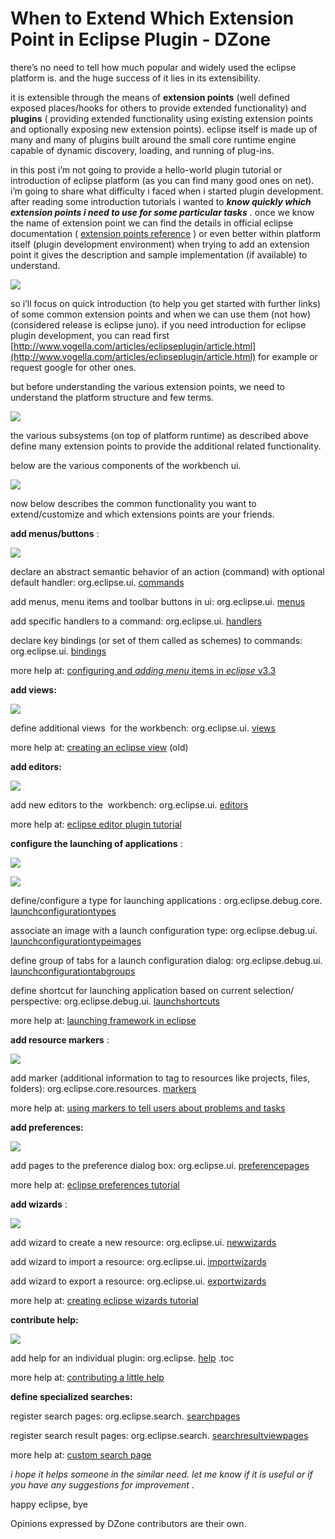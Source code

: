 # When to Extend Which Extension Point in Eclipse Plugin - DZone
there’s no need to tell how much popular and widely used the eclipse platform is. and the huge success of it lies in its extensibility.  

it is extensible through the means of **extension points** (well defined exposed places/hooks for others to provide extended functionality) and **plugins** ( providing extended functionality using existing extension points and optionally exposing new extension points). eclipse itself is made up of many and many of plugins built around the small core runtime engine capable of dynamic discovery, loading, and running of plug-ins.

in this post i’m not going to provide a hello-world plugin tutorial or introduction of eclipse platform (as you can find many good ones on net). i’m going to share what difficulty i faced when i started plugin development. after reading some introduction tutorials i wanted to **_know quickly which extension points i need to use for some particular tasks_** . once we know the name of extension point we can find the details in official eclipse documentation ( [extension points reference](http://help.eclipse.org/juno/topic/org.eclipse.platform.doc.isv/reference/extension-points/index.html?cp=2_1_1) ) or even better within platform itself (plugin development environment) when trying to add an extension point it gives the description and sample implementation (if available) to understand.

 [![](_assets/13990368-plugin1.png)](http://javacurious.files.wordpress.com/2013/01/plugin1.png) 

so i’ll focus on quick introduction (to help you get started with further links) of some common extension points and when we can use them (not how) (considered release is eclipse juno). if you need introduction for eclipse plugin development, you can read first [http://www.vogella.com/articles/eclipseplugin/article.html](http://www.vogella.com/articles/eclipseplugin/article.html) for example or request google for other ones.

but before understanding the various extension points, we need to understand the platform structure and few terms.

 [![](_assets/13990369-eclipse1.png)](http://javacurious.files.wordpress.com/2013/01/eclipse1.png) 

the various subsystems (on top of platform runtime) as described above define many extension points to provide the additional related functionality.

below are the various components of the workbench ui.

 [![](_assets/13990370-workbench.png)](http://javacurious.files.wordpress.com/2013/01/workbench.png) 

now below describes the common functionality you want to extend/customize and which extensions points are your friends.

**add menus/buttons** :

 [![](_assets/13990371-menus.jpg)](http://javacurious.files.wordpress.com/2013/01/menus.jpg) 

declare an abstract semantic behavior of an action (command) with optional default handler: org.eclipse.ui. [commands](http://help.eclipse.org/juno/topic/org.eclipse.platform.doc.isv/guide/workbench_cmd_commands.htm?cp=2_0_4_1_2)

add menus, menu items and toolbar buttons in ui: org.eclipse.ui. [menus](http://help.eclipse.org/juno/topic/org.eclipse.platform.doc.isv/guide/workbench_cmd_menus.htm?cp=2_0_4_1_3)

add specific handlers to a command: org.eclipse.ui. [handlers](http://help.eclipse.org/juno/topic/org.eclipse.platform.doc.isv/guide/workbench_cmd_handlers.htm?cp=2_0_4_1_4)

declare key bindings (or set of them called as schemes) to commands: org.eclipse.ui. [bindings](http://help.eclipse.org/juno/topic/org.eclipse.platform.doc.isv/guide/workbench_cmd_bindings.htm?cp=2_0_4_1_5)

more help at: [configuring and _adding menu_ items in _eclipse_ v3.3](http://www.ibm.com/developerworks/library/os-eclipse-3.3menu/index.html)

**add views:**

 [![](_assets/13990372-view.png)](http://javacurious.files.wordpress.com/2013/01/view.png) 

define additional views  for the workbench: org.eclipse.ui. [views](http://help.eclipse.org/juno/topic/org.eclipse.platform.doc.isv/guide/workbench_basicext_views.htm?cp=2_0_4_1_0)

more help at: [creating an eclipse view](http://www.eclipse.org/articles/viewarticle/viewarticle2.html) (old)

**add editors:**

 [![](_assets/13990373-editor.png)](http://javacurious.files.wordpress.com/2013/01/editor.png) 

add new editors to the  workbench: org.eclipse.ui. [editors](http://help.eclipse.org/juno/topic/org.eclipse.platform.doc.isv/guide/workbench_basicext_editors.htm?cp=2_0_4_1_1)

more help at: [eclipse editor plugin tutorial](http://www.vogella.com/articles/eclipseeditors/article.html)

**configure the launching of applications** :

 [![](_assets/13990374-launch1.gif)](http://javacurious.files.wordpress.com/2013/01/launch1.gif) 

 [![](_assets/13990375-launch2.gif)](http://javacurious.files.wordpress.com/2013/01/launch2.gif) 

define/configure a type for launching applications : org.eclipse.debug.core. [launchconfigurationtypes](http://help.eclipse.org/juno/topic/org.eclipse.platform.doc.isv/guide/debug_launch_adding.htm?cp=2_0_17_0_0)

associate an image with a launch configuration type: org.eclipse.debug.ui. [launchconfigurationtypeimages](http://help.eclipse.org/juno/topic/org.eclipse.platform.doc.isv/guide/debug_launch_uiimages.htm?cp=2_0_17_0_3)

define group of tabs for a launch configuration dialog: org.eclipse.debug.ui. [launchconfigurationtabgroups](http://help.eclipse.org/juno/topic/org.eclipse.platform.doc.isv/guide/debug_launch_ui.htm?cp=2_0_17_0_2)

define shortcut for launching application based on current selection/ perspective: org.eclipse.debug.ui. [launchshortcuts](http://help.eclipse.org/juno/topic/org.eclipse.platform.doc.isv/guide/debug_launch_uishortcuts.htm?cp=2_0_17_0_4)

more help at: [launching framework in eclipse](http://www.eclipse.org/articles/article-launch-framework/launch.html)

**add resource markers** :

 [![](_assets/13990376-markers.png)](http://javacurious.files.wordpress.com/2013/01/markers.png) 

add marker (additional information to tag to resources like projects, files, folders): org.eclipse.core.resources. [markers](http://help.eclipse.org/juno/topic/org.eclipse.platform.doc.isv/guide/resadv_markers.htm?cp=2_0_10_8)

more help at: [using markers to tell users about problems and tasks](http://www.eclipse.org/articles/article-mark%20my%20words/mark-my-words.html)

**add preferences:**

 [![](_assets/13990377-preference.png)](http://javacurious.files.wordpress.com/2013/01/preference.png) 

add pages to the preference dialog box: org.eclipse.ui. [preferencepages](http://help.eclipse.org/juno/topic/org.eclipse.platform.doc.isv/guide/preferences_prefs_contribute.htm?cp=2_0_4_3_0)

more help at: [eclipse preferences tutorial](http://www.vogella.com/articles/eclipsepreferences/article.html)

**add wizards** :

 [![](_assets/13990378-wizard.png)](http://javacurious.files.wordpress.com/2013/01/wizard.png) 

add wizard to create a new resource: org.eclipse.ui. [newwizards](http://help.eclipse.org/juno/topic/org.eclipse.platform.doc.isv/guide/dialogs_wizards_newwizards.htm?cp=2_0_5_4_0)

add wizard to import a resource: org.eclipse.ui. [importwizards](http://help.eclipse.org/juno/topic/org.eclipse.platform.doc.isv/guide/dialogs_wizards_importwizards.htm?cp=2_0_5_4_1)

add wizard to export a resource: org.eclipse.ui. [exportwizards](http://help.eclipse.org/juno/topic/org.eclipse.platform.doc.isv/guide/dialogs_wizards_exportwizards.htm?cp=2_0_5_4_2)

more help at: [creating eclipse wizards tutorial](http://www.vogella.com/articles/eclipsewizards/article.html)

**contribute help:**

 [![](_assets/13990379-expanded_book.jpg)](http://javacurious.files.wordpress.com/2013/01/expanded_book.jpg) 

add help for an individual plugin: org.eclipse. [help](http://help.eclipse.org/juno/topic/org.eclipse.platform.doc.isv/guide/ua_help.htm?cp=2_0_19_1) .toc

more help at: [contributing a little help](http://www.eclipse.org/articles/article-online%20help%20for%202_0/help1.htm)

**define specialized searches:**

register search pages: org.eclipse.search. [searchpages](http://help.eclipse.org/juno/topic/org.eclipse.platform.doc.isv/guide/search_page.htm?cp=2_0_14_0)

register search result pages: org.eclipse.search. [searchresultviewpages](http://help.eclipse.org/juno/topic/org.eclipse.platform.doc.isv/guide/search_result.htm?cp=2_0_14_1)

more help at: [custom search page](http://bassistance.de/2009/11/17/eclipse-dev-custom-search-page/)

_i hope it helps someone in the similar need. let me know if it is useful or if you have any suggestions for improvement_ .

happy eclipse, bye  

Opinions expressed by DZone contributors are their own.